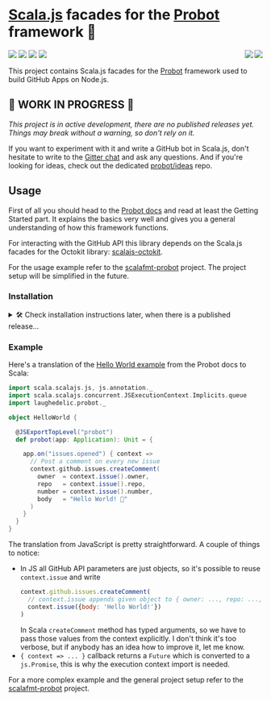 # [Scala.js] facades for the [Probot] framework :robot:

[<img align="right" src="https://img.shields.io/badge/probot-7.0.0--typescript.4-blue.svg">](https://www.npmjs.com/package/probot/v/7.0.0-typescript.4)
[<img align="right" src="https://www.scala-js.org/assets/badges/scalajs-0.6.17.svg">](https://www.scala-js.org)
[![](https://travis-ci.com/laughedelic/scalajs-probot.svg?branch=master)](https://travis-ci.com/laughedelic/scalajs-probot)
[![](http://img.shields.io/github/release/laughedelic/scalajs-probot/all.svg)](https://github.com/laughedelic/scalajs-probot/releases/latest)
[![](https://img.shields.io/badge/license-MPL--2.0-blue.svg)](https://www.tldrlegal.com/l/mpl-2.0)
[![](https://img.shields.io/badge/contact-gitter_chat-dd1054.svg)](https://gitter.im/laughedelic/scalajs-probot)

This project contains Scala.js facades for the [Probot] framework used to build GitHub Apps on Node.js.

## 🚧 WORK IN PROGRESS 🚧

_This project is in active development, there are no published releases yet. Things may break without a warning, so don't rely on it._

If you want to experiment with it and write a GitHub bot in Scala.js, don't hesitate to write to the [Gitter chat](https://gitter.im/laughedelic/scalajs-probot) and ask any questions. And if you're looking for ideas, check out the dedicated [probot/ideas](https://github.com/probot/ideas) repo.

## Usage

First of all you should head to the [Probot docs](https://probot.github.io/docs/) and read at least the Getting Started part. It explains the basics very well and gives you a general understanding of how this framework functions.

For interacting with the GitHub API this library depends on the Scala.js facades for the Octokit library: [scalajs-octokit](https://github.com/laughedelic/scalajs-octokit).

For the usage example refer to the [scalafmt-probot](https://github.com/laughedelic/scalafmt-probot) project. The project setup will be simplified in the future.

### Installation

<details><summary>🛠 Check installation instructions later, when there is a published release...</summary>

1. Add Probot dependency to your project. It's important that the version of the underlying JS library matches the one this facade is built for.

    * If it's a Node.js project where you manage dependencies with npm, run
        ```shell
        npm install probot@next --save
        ```

    * If it's a Scala.js project use [scalajs-bundler] and add to your `build.sbt`:
        ```scala
        Compile/npmDependencies += "probot" -> "7.0.0-typescript.4"
        ```

    These facades are based on the [TypeScript version of Probot](https://github.com/probot/probot/pull/372) which is not released yet, but is available under the `next` version tag.

2. Add facades dependency to your `build.sbt`:
    ```scala
    resolvers += Resolver.jcenterRepo
    libraryDependencies += "laughedelic" %%% "scalajs-probot" % "<version>"
    ```
    (see the latest release version on the badge above)

</details>

### Example

Here's a translation of the [Hello World example](https://probot.github.io/docs/hello-world/) from the Probot docs to Scala:

```scala
import scala.scalajs.js, js.annotation._
import scala.scalajs.concurrent.JSExecutionContext.Implicits.queue
import laughedelic.probot._

object HelloWorld {

  @JSExportTopLevel("probot")
  def probot(app: Application): Unit = {

    app.on("issues.opened") { context =>
      // Post a comment on every new issue
      context.github.issues.createComment(
        owner  = context.issue().owner,
        repo   = context.issue().repo,
        number = context.issue().number,
        body   = "Hello World! 👋"
      )
    }
  }
}
```

The translation from JavaScript is pretty straightforward. A couple of things to notice:

* In JS all GitHub API parameters are just objects, so it's possible to reuse `context.issue` and write
    ```javascript
    context.github.issues.createComment(
      // context.issue appends given object to { owner: ..., repo: ..., number: ... }
      context.issue({body: 'Hello World!'})
    )
    ```
    In Scala `createComment` method has typed arguments, so we have to pass those values from the context explicitly. I don't think it's too verbose, but if anybody has an idea how to improve it, let me know.
* `{ context => ... }` callback returns a `Future` which is converted to a `js.Promise`, this is why the execution context import is needed.

For a more complex example and the general project setup refer to the [scalafmt-probot](https://github.com/laughedelic/scalafmt-probot) project.


[Scala.js]: https://www.scala-js.org
[Probot]: https://probot.github.io
